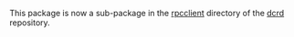 This package is now a sub-package in the
[rpcclient](https://github.com/decred/dcrd/tree/master/rpcclient) directory
of the [dcrd](https://github.com/decred/dcrd) repository.
